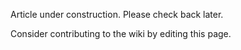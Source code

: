 Article under construction. Please check back later. 

Consider contributing to the wiki by editing this page.